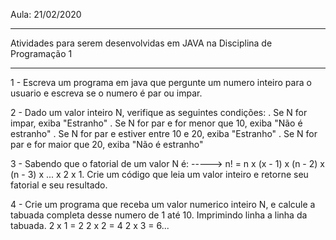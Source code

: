 Aula: 21/02/2020
________
Atividades para serem desenvolvidas em JAVA na Disciplina de Programação 1
___________________________________________________________________________

1 - Escreva um programa em java que pergunte um numero inteiro para o usuario
e escreva se o numero é par ou impar.

2 - Dado um valor inteiro N, verifique as seguintes condições:
	. Se N for impar, exiba "Estranho"
	. Se N for par e for menor que 10, exiba "Não é estranho"
	. Se N for par e estiver entre 10 e 20, exiba "Estranho"
	. Se N for par e for maior que 20, exiba "Não é estranho"

3 - Sabendo que o fatorial de um valor N é:
	-----> n! = n x (x - 1) x (n - 2) x (n - 3) x ... x 2 x 1.
    Crie um código que leia um valor inteiro e retorne seu fatorial e 
    seu resultado.

4 - Crie um programa que receba um valor numerico inteiro N, e calcule a tabuada completa desse numero de 1 até 10. Imprimindo linha a linha da tabuada.
	2 x 1 = 2
	2 x 2 = 4
	2 x 3 = 6... 



